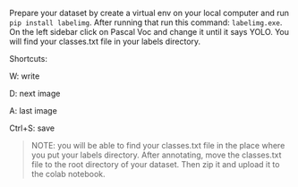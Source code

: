 Prepare your dataset by create a virtual env on your local computer and run `pip install labelimg`. After running that run this command: `labelimg.exe`. On the left sidebar click on Pascal Voc and change it until it says YOLO. You will find your classes.txt file in your labels directory.

Shortcuts:

W: write

D: next image

A: last image

Ctrl+S: save

> NOTE: you will be able to find your classes.txt file in the place where you put your labels directory.
After annotating, move the classes.txt file to the root directory of your dataset. Then zip it and upload it to the colab notebook.
